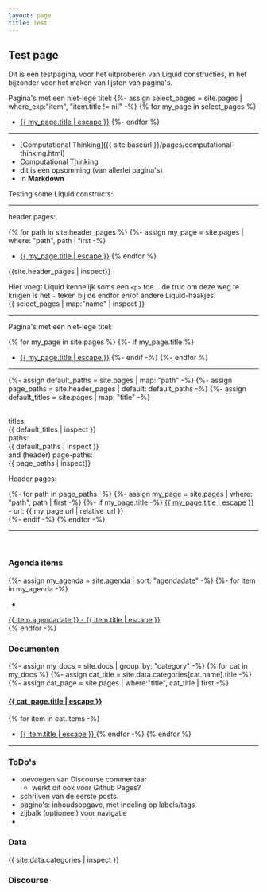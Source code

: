 ```yaml
---
layout: page
title: Test
---
```


## Test page

Dit is een testpagina, voor het uitproberen van Liquid constructies, in het
bijzonder voor het maken van lijsten van pagina's.

Pagina's met een niet-lege titel:
{%- assign select_pages = site.pages | where_exp:"item", "item.title != nil" -%}
{% for my_page in select_pages %}
* <a class="page-link" href="{{ my_page.url | relative_url }}">{{ my_page.title | escape }}</a>
{%- endfor %}

<hr>

* [Computational Thinking]({{ site.baseurl }}/pages/computational-thinking.html)
* [Computational Thinking]({{"/pages/computational-thinking.html"|relative_url}})
* dit is een opsomming (van allerlei pagina's)
* in **Markdown**

Testing some Liquid constructs:

<hr>

header pages:

{% for path in site.header_pages %}
  {%- assign my_page = site.pages | where: "path", path | first -%}
* <a class="page-link" href="{{ my_page.url | relative_url }}">{{ my_page.title | escape }}</a>
{% endfor %}

{{site.header_pages | inspect}}

Hier voegt Liquid kennelijk soms een `<p>` toe...
de truc om deze weg te krijgen is het `-` teken bij de endfor en/of andere
Liquid-haakjes. <br>
{{ select_pages | map:"name" | inspect }}

<hr>

Pagina's met een niet-lege titel:

{% for my_page in site.pages %}
  {%- if my_page.title %}
* <a class="page-link" href="{{ my_page.url | relative_url }}">{{ my_page.title | escape }}</a>
  {%- endif -%}
{%- endfor %}

<hr>

{%- assign default_paths = site.pages | map: "path" -%}
{%- assign page_paths = site.header_pages | default: default_paths -%}
{%- assign default_titles = site.pages | map: "title" -%}

<br>titles: <br>
{{ default_titles | inspect }}
<br> paths: <br>
{{ default_paths | inspect }}
<br> and (header) page-paths: <br>
{{ page_paths  | inspect}}

Header pages:
<div class="trigger">
  {%- for path in page_paths -%}
    {%- assign my_page = site.pages | where: "path", path | first -%}
    {%- if my_page.title -%}
    <a class="page-link" href="{{ my_page.url | relative_url }}">{{ my_page.title | escape }}</a>
     - url:
    {{ my_page.url | relative_url }} <br>
    {%- endif -%}
  {% endfor -%}
</div>

<hr>
<br>

<h3>Agenda items</h3>

{%- assign my_agenda = site.agenda | sort: "agendadate" -%}
{%- for item in my_agenda -%}
* <a class="page-link" href="{{ item.url | relative_url }}">
{{ item.agendadate }} - {{ item.title | escape }} </a> <br>
{% endfor -%}

<h3>Documenten</h3>

{%- assign my_docs = site.docs | group_by: "category" -%}
{% for cat in my_docs %}
  {%- assign cat_title = site.data.categories[cat.name].title -%}
  {%- assign cat_page = site.pages | where:"title", cat_title | first -%}
<h4><a class="page-link" href="{{ cat_page.url | relative_url }}"> {{ cat_page.title | escape }} </a></h4>

  {% for item in cat.items -%}
* <a class="page-link" href="{{ item.url | relative_url }}"> {{ item.title | escape }} </a>
  {% endfor -%}
{% endfor %}

<hr>

<h3> ToDo's </h3>

* toevoegen van Discourse commentaar
    * werkt dit ook voor Github Pages?
* schrijven van de eerste posts.
* pagina's: inhoudsopgave, met indeling op labels/tags
* zijbalk (optioneel) voor navigatie
*

<h3> Data </h3>

{{ site.data.categories | inspect }}

<h3> Discourse </h3>

<div id='discourse-comments'></div>
<script type="text/javascript">
  DiscourseEmbed = { discourseUrl: 'https://plein.infvo.nl/',
                     discourseEmbedUrl: '{{site.url}}{{page.url}}' };

  (function() {
    var d = document.createElement('script'); d.type = 'text/javascript'; d.async = true;
    d.src = DiscourseEmbed.discourseUrl + 'javascripts/embed.js';
    (document.getElementsByTagName('head')[0] || document.getElementsByTagName('body')[0]).appendChild(d);
  })();
</script>
